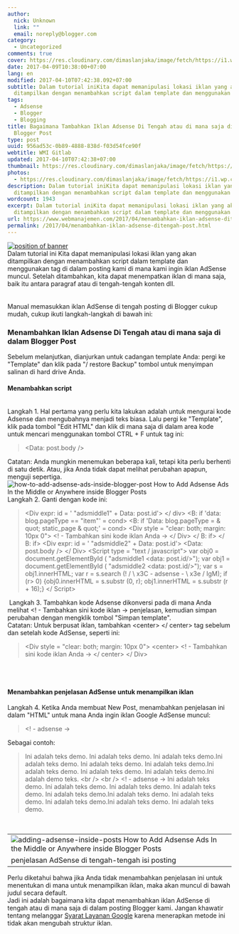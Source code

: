 ```yaml
---
author:
  nick: Unknown
  link: ""
  email: noreply@blogger.com
category:
  - Uncategorized
comments: true
cover: https://res.cloudinary.com/dimaslanjaka/image/fetch/https://i1.wp.com/4.bp.blogspot.com/-Z4TdEbpcxn0/UthBZXiyPYI/AAAAAAAAF40/nwthnaxPQuw/s1600/insert-adsense-into-blogger-post.png?zoom=1.5&ssl=1
date: 2017-04-09T10:38:00+07:00
lang: en
modified: 2017-04-10T07:42:38.092+07:00
subtitle: Dalam tutorial iniKita dapat memanipulasi lokasi iklan yang akan
  ditampilkan dengan menambahkan script dalam template dan menggunakan tag
tags:
  - Adsense
  - Blogger
  - Blogging
title: Bagaimana Tambahkan Iklan Adsense Di Tengah atau di mana saja di dalam
  Blogger Post
type: post
uuid: 956ad53c-0b89-4888-838d-f03d54fce90f
webtitle: WMI Gitlab
updated: 2017-04-10T07:42:38+07:00
thumbnail: https://res.cloudinary.com/dimaslanjaka/image/fetch/https://i1.wp.com/4.bp.blogspot.com/-Z4TdEbpcxn0/UthBZXiyPYI/AAAAAAAAF40/nwthnaxPQuw/s1600/insert-adsense-into-blogger-post.png?zoom=1.5&ssl=1
photos:
  - https://res.cloudinary.com/dimaslanjaka/image/fetch/https://i1.wp.com/4.bp.blogspot.com/-Z4TdEbpcxn0/UthBZXiyPYI/AAAAAAAAF40/nwthnaxPQuw/s1600/insert-adsense-into-blogger-post.png?zoom=1.5&ssl=1
description: Dalam tutorial iniKita dapat memanipulasi lokasi iklan yang akan
  ditampilkan dengan menambahkan script dalam template dan menggunakan tag
wordcount: 1943
excerpt: Dalam tutorial iniKita dapat memanipulasi lokasi iklan yang akan
  ditampilkan dengan menambahkan script dalam template dan menggunakan tag
url: https://www.webmanajemen.com/2017/04/menambahkan-iklan-adsense-ditengah-post.html
permalink: /2017/04/menambahkan-iklan-adsense-ditengah-post.html
---
```


<div dir="ltr" trbidi="on"><div class="separator"><a href="https://res.cloudinary.com/practicaldev/image/fetch/4.bp.blogspot.com/-Z4TdEbpcxn0/UthBZXiyPYI/AAAAAAAAF40/nwthnaxPQuw/s1600/insert-adsense-into-blogger-post.png?zoom=1.5&amp;ssl=1" imageanchor="1" rel="noopener noreferer nofollow"><img alt="position of banner" border="0" src="https://res.cloudinary.com/dimaslanjaka/image/fetch/https://res.cloudinary.com/practicaldev/image/fetch/4.bp.blogspot.com/-Z4TdEbpcxn0/UthBZXiyPYI/AAAAAAAAF40/nwthnaxPQuw/s1600/insert-adsense-into-blogger-post.png?zoom=1.5&amp;ssl=1" title="adsense positions"></a></div>Dalam tutorial ini&nbsp;<span class="notranslate">Kita dapat memanipulasi lokasi iklan yang akan ditampilkan dengan menambahkan script dalam template dan menggunakan tag di dalam posting kami di mana kami ingin iklan AdSense muncul.</span><span>&nbsp;</span><span class="notranslate">Setelah ditambahkan, kita dapat menempatkan iklan di mana saja, baik itu antara paragraf atau di tengah-tengah konten dll.</span><br><span class="notranslate"><br></span><br><div><span class="notranslate">Manual memasukkan iklan AdSense di tengah posting di Blogger cukup mudah, cukup ikuti langkah-langkah di bawah ini:</span></div><h3><span class="notranslate">Menambahkan Iklan Adsense Di Tengah atau di mana saja di dalam Blogger Post</span></h3><div><span class="notranslate">Sebelum melanjutkan, dianjurkan untuk cadangan template Anda: pergi ke "Template" dan klik pada "/ restore Backup" tombol untuk menyimpan salinan di hard drive Anda.</span></div><h4><span class="notranslate">Menambahkan script</span></h4><span class="notranslate"></span><br><div><span class="notranslate">Langkah 1. Hal pertama yang perlu kita lakukan adalah untuk mengurai kode Adsense</span><noindex>&nbsp;</noindex><span class="notranslate">dan mengubahnya menjadi teks biasa.</span>&nbsp;<span class="notranslate">Lalu pergi ke "Template", klik pada tombol "Edit HTML" dan klik di mana saja di dalam area kode untuk mencari menggunakan tombol CTRL + F untuk tag ini:</span></div><div><blockquote class="tr_bq"><span class="notranslate"><span><span>&lt;Data: post.body /&gt;</span></span></span></blockquote></div><div><span class="notranslate">Catatan: Anda mungkin menemukan beberapa kali, tetapi kita perlu berhenti di satu detik.</span>&nbsp;<span class="notranslate">Atau, jika Anda tidak dapat melihat perubahan apapun, menguji sepertiga.</span></div><div><img alt="how-to-add-adsense-ads-inside-blogger-post How to Add Adsense Ads In the Middle or Anywhere inside Blogger Posts" border="0" data-recalc-dims="1" scale="1.5" src-orig="https://res.cloudinary.com/dimaslanjaka/image/fetch/https://res.cloudinary.com/practicaldev/image/fetch/3.bp.blogspot.com/-txi86RJaWYk/Utg3xTPV_8I/AAAAAAAAF4Y/LTah2B86lYE/s1600/how-to-add-adsense-ads-inside-blogger-post.png?resize=500%2C307&amp;ssl=1" src="https://res.cloudinary.com/practicaldev/image/fetch/3.bp.blogspot.com/-txi86RJaWYk/Utg3xTPV_8I/AAAAAAAAF4Y/LTah2B86lYE/s1600/how-to-add-adsense-ads-inside-blogger-post.png?zoom=1.5&amp;resize=330%2C197&amp;ssl=1" srcset="https://res.cloudinary.com/practicaldev/image/fetch/3.bp.blogspot.com/-txi86RJaWYk/Utg3xTPV_8I/AAAAAAAAF4Y/LTah2B86lYE/s1600/how-to-add-adsense-ads-inside-blogger-post.png?zoom=1.5&amp;resize=330%2C197&amp;ssl=1" title="Bagaimana Tambahkan Iklan Adsense Di Tengah atau di mana saja di dalam Blogger Post"></div><div><span class="notranslate"></span></div><div><span class="notranslate">Langkah 2. Ganti dengan kode ini:</span></div><div><blockquote class="tr_bq"><span class="notranslate"><span class="notranslate">&lt;Div expr: id = ' "adsmiddle1" + Data: post.id'&gt; &lt;/ div&gt;</span><span>&nbsp;</span></span><span class="notranslate"><span class="notranslate">&lt;B: if 'data: blog.pageType == "item"' = cond&gt;</span><span>&nbsp;</span></span><span class="notranslate"><span class="notranslate">&lt;B: if 'Data: blog.pageType = &amp; quot; static_page &amp; quot;' = cond&gt;</span><span>&nbsp;</span></span><span class="notranslate"><span class="notranslate">&lt;Div style = "clear: both; margin: 10px 0"&gt;</span><span>&nbsp;</span></span><span class="notranslate"><span class="notranslate"><span>&lt;! - Tambahkan sini kode iklan Anda -&gt;</span></span><span>&nbsp;</span></span><span class="notranslate"><span class="notranslate">&lt;/ Div&gt;</span><span>&nbsp;</span></span><span class="notranslate"><span class="notranslate">&lt;/ B: if&gt;</span><span>&nbsp;</span></span><span class="notranslate"><span class="notranslate">&lt;/ B: if&gt;</span><span>&nbsp;</span></span><span class="notranslate"><span class="notranslate">&lt;Div expr: id = ' "adsmiddle2" + Data: post.id'&gt;</span><span>&nbsp;</span></span><span class="notranslate"><span class="notranslate">&lt;Data: post.body /&gt;</span><span>&nbsp;</span></span><span class="notranslate"><span class="notranslate">&lt;/ Div&gt;</span><span>&nbsp;</span></span><span class="notranslate"><span class="notranslate">&lt;Script type = "text / javascript"&gt;</span><span>&nbsp;</span></span><span class="notranslate"><span class="notranslate">var obj0 = document.getElementById ( "adsmiddle1 &lt;data: post.id/&gt;");</span><span>&nbsp;</span></span><span class="notranslate"><span class="notranslate">var obj1 = document.getElementById ( "adsmiddle2 &lt;data: post.id/&gt;");</span><span>&nbsp;</span></span><span class="notranslate"><span class="notranslate">var s = obj1.innerHTML;</span><span>&nbsp;</span></span><span class="notranslate"><span class="notranslate">var r = s.search (! / \ x3C - adsense - \ x3e / IgM);</span><span>&nbsp;</span></span><span class="notranslate"><span class="notranslate">if (r&gt; 0) {obj0.innerHTML = s.substr (0, r); obj1.innerHTML = s.substr (r + 16);}</span><span>&nbsp;</span></span><span class="notranslate"><span class="notranslate">&lt;/ Script&gt;</span></span></blockquote><blockquote class="tr_bq"></blockquote>&nbsp;<span>Langkah 3. Tambahkan kode Adsense dikonversi pada di mana Anda melihat</span><span>&nbsp;</span><span>&lt;! - Tambahkan sini kode iklan -&gt;</span><span>&nbsp;</span><span>penjelasan, kemudian simpan perubahan dengan mengklik tombol "Simpan template".</span><br><div><span class="notranslate">Catatan: Untuk berpusat iklan, tambahkan &lt;center&gt; &lt;/ center&gt; tag sebelum dan setelah kode AdSense, seperti ini:</span></div><blockquote class="tr_bq"><span class="notranslate"><span class="notranslate">&lt;Div style = "clear: both; margin: 10px 0"&gt;</span><span>&nbsp;</span></span><span class="notranslate"><span class="notranslate"><span>&lt;center&gt;</span></span><span>&nbsp;</span></span><span class="notranslate"><span class="notranslate"><span>&lt;! - Tambahkan sini kode iklan Anda -&gt;</span></span><span>&nbsp;</span></span><span class="notranslate"><span class="notranslate"><span>&lt;/ center&gt;</span></span><span>&nbsp;</span></span><span class="notranslate"><span class="notranslate">&lt;/ Div&gt;</span></span></blockquote><br><br><h4><span class="notranslate">Menambahkan penjelasan AdSense untuk menampilkan iklan</span></h4><div><span class="notranslate">Langkah 4. Ketika Anda membuat New Post, menambahkan penjelasan ini dalam "HTML" untuk mana Anda ingin iklan Google AdSense muncul:</span></div><blockquote class="tr_bq"><span class="notranslate"><span>&lt;! - adsense -&gt;</span></span></blockquote><div><span class="notranslate">Sebagai contoh:</span></div><blockquote class="tr_bq"><span class="notranslate"><span class="notranslate">Ini adalah teks demo.</span><span>&nbsp;</span><span class="notranslate">Ini adalah teks demo.</span><span>&nbsp;</span><span class="notranslate">Ini adalah teks demo.</span><span class="notranslate">Ini adalah teks demo.</span><span>&nbsp;</span><span class="notranslate">Ini adalah teks demo.</span><span>&nbsp;</span><span class="notranslate">Ini adalah teks demo.</span><span class="notranslate">Ini adalah teks demo.</span><span>&nbsp;</span><span class="notranslate">Ini adalah teks demo.</span><span>&nbsp;</span><span class="notranslate">Ini adalah teks demo.</span><span class="notranslate">Ini adalah demo teks. &lt;br /&gt; &lt;br /&gt;</span><span>&nbsp;</span></span><span class="notranslate"><span class="notranslate"><span>&lt;! - adsense -&gt;</span>&nbsp;Ini adalah teks demo.</span><span>&nbsp;</span><span class="notranslate">Ini adalah teks demo.</span><span>&nbsp;</span><span class="notranslate">Ini adalah teks demo.</span><span>&nbsp;</span><span class="notranslate">Ini adalah teks demo.</span><span>&nbsp;</span><span class="notranslate">Ini adalah teks demo.</span><span class="notranslate">Ini adalah teks demo.</span><span>&nbsp;</span><span class="notranslate">Ini adalah teks demo.</span><span>&nbsp;</span><span class="notranslate">Ini adalah teks demo.</span><span class="notranslate">Ini adalah teks demo.</span><span>&nbsp;</span><span class="notranslate">Ini adalah teks demo.</span></span></blockquote><div><br></div><table align="center" cellpadding="0" cellspacing="0" class="tr-caption-container"><tbody><tr><td><img alt="adding-adsense-inside-posts How to Add Adsense Ads In the Middle or Anywhere inside Blogger Posts" border="0" data-recalc-dims="1" scale="1.5" src-orig="https://res.cloudinary.com/dimaslanjaka/image/fetch/https://res.cloudinary.com/practicaldev/image/fetch/1.bp.blogspot.com/-hcAdKZfjRyg/Utg5FISx95I/AAAAAAAAF4k/ZbE-Dip3wkk/s1600/adding-adsense-inside-posts.png?resize=420%2C250&amp;ssl=1" src="https://res.cloudinary.com/practicaldev/image/fetch/1.bp.blogspot.com/-hcAdKZfjRyg/Utg5FISx95I/AAAAAAAAF4k/ZbE-Dip3wkk/s1600/adding-adsense-inside-posts.png?zoom=1.5&amp;resize=330%2C193&amp;ssl=1" srcset="https://res.cloudinary.com/practicaldev/image/fetch/1.bp.blogspot.com/-hcAdKZfjRyg/Utg5FISx95I/AAAAAAAAF4k/ZbE-Dip3wkk/s1600/adding-adsense-inside-posts.png?zoom=1.5&amp;resize=330%2C193&amp;ssl=1" title="Bagaimana Tambahkan Iklan Adsense Di Tengah atau di mana saja di dalam Blogger Post"></td></tr><tr><td class="tr-caption"><span class="notranslate">penjelasan AdSense di tengah-tengah isi posting</span></td></tr></tbody></table><div><span class="notranslate">Perlu diketahui bahwa jika Anda tidak menambahkan penjelasan ini untuk menentukan di mana untuk menampilkan iklan, maka akan muncul di bawah judul secara default.</span></div><div><span class="notranslate">Jadi ini adalah bagaimana kita dapat menambahkan iklan AdSense di tengah atau di mana saja di dalam posting Blogger kami.</span>&nbsp;<span class="notranslate">Jangan khawatir tentang melanggar</span>&nbsp;<noindex><span class="notranslate"><a href="http://translate.googleusercontent.com/translate_c?depth=1&amp;nv=1&amp;rurl=translate.google.com&amp;sl=auto&amp;sp=nmt4&amp;tl=id&amp;u=http://l3n4r0xblog.cf/out/aHR0cHM6Ly9hZGYubHkvMTEwMjQ1NjEvaHR0cHM6Ly9zdXBwb3J0Lmdvb2dsZS5jb20vYWRzZW5zZS9hbnN3ZXIvMTM1NDczNj9obD1lbiZhbXA7cmVmX3RvcGljPTEyNzE1MDg%3D&amp;usg=ALkJrhh5osxHpE2Dgf39CHkijm83ZVVAew" rel="noopener noreferer nofollow" target="_blank">Syarat Layanan Google</a></span>&nbsp;</noindex><span class="notranslate">karena menerapkan metode ini tidak akan mengubah struktur iklan.</span></div></div></div>